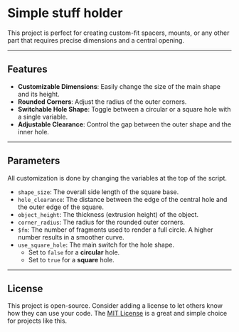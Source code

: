 # Simple stuff holder

This project is perfect for creating custom-fit spacers, mounts, or any other part that requires precise dimensions and a central opening.

***

## Features

- **Customizable Dimensions**: Easily change the size of the main shape and its height.
- **Rounded Corners**: Adjust the radius of the outer corners.
- **Switchable Hole Shape**: Toggle between a circular or a square hole with a single variable.
- **Adjustable Clearance**: Control the gap between the outer shape and the inner hole.

***

## Parameters

All customization is done by changing the variables at the top of the script.

- `shape_size`: The overall side length of the square base.
- `hole_clearance`: The distance between the edge of the central hole and the outer edge of the square.
- `object_height`: The thickness (extrusion height) of the object.
- `corner_radius`: The radius for the rounded outer corners.
- `$fn`: The number of fragments used to render a full circle. A higher number results in a smoother curve.
- `use_square_hole`: The main switch for the hole shape.
    - Set to `false` for a **circular** hole.
    - Set to `true` for a **square** hole.

***

## License

This project is open-source. Consider adding a license to let others know how they can use your code. The [MIT License](https://opensource.org/licenses/MIT) is a great and simple choice for projects like this.
